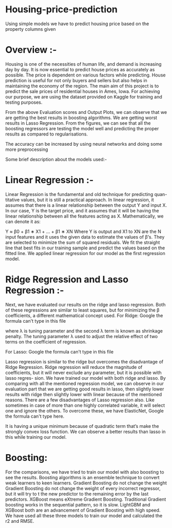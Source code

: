 # Housing-price-prediction
Using simple models we have to predict housing price based on the property columns given

# Overview :-
Housing is one of the necessities of human life, and demand is increasing day by day. It is now essential to predict house prices as accurately as possible. The price is dependent on various factors while predicting. House prediction is useful for not only buyers and sellers but also helps in maintaining the economy of the region. The main aim of this project is to predict the sale prices of residential houses in Ames, Iowa. For achieving our purpose, we are using the dataset provided on Kaggle for training and testing purposes.

From the above Evaluation scores and Output Plots, we can observe that we are getting the best results in boosting algorithms. We are getting worst results in Lasso Regression. From the figures, we can see that all the boosting regressors are testing the model well and predicting the proper results as compared to regularisations.

The accuracy can be increased by using neural networks and doing some more preprocessing

Some brief description about the models used:-

# Linear Regression :-
Linear Regression is the fundamental and old technique for predicting quan- titative values, but it is still a practical approach. In linear regression, it assumes that there is a linear relationship between the output Y and input
X. In our case, Y is the target price, and it assumes that it will be having the linear relationship between all the features acting as X. Mathematically, we can denote it as:

Y ≈ β0 + β1 ∗ X1 + ... + β1 ∗ XN
Where Y is output and X1 to XN are the N input features and it uses the given data to estimate the values of β’s. They are selected to minimize the sum of squared residuals. We fit the straight line that best fits in our training sample and predict the values based on the fitted line. We applied linear regression for our model as the first regression model.

# Ridge Regression and Lasso Regression :-
Next, we have evaluated our results on the ridge and lasso regression. Both of these regressions are similar to least squares, but for minimizing the β coefficients, a different mathematical concept used.
For Ridge:
  Google the formula can't type in this file

where λ is tuning parameter and the second λ term is known as shrinkage penalty. The tuning parameter λ used to adjust the relative effect of two terms on the coefficient of regression.

 
For Lasso:
   Google the formula can't type in this file
 
Lasso regression is similar to the ridge but overcomes the disadvantage of Ridge Regression. Ridge regression will reduce the magnitude of coefficients, but it will never exclude any parameter, but it is possible with lasso regres- sion. We have trained our model with both ridge and lasso. By comparing with all the mentioned regression model, we can observe in our evaluation part that we are getting good results in lasso, then slightly lower results with ridge then slightly lower with linear because of the mentioned reasons. There are a few disadvantages of Lasso regression also. Like sometimes in case of more than one highly correlated variable, it will select one and ignore the others. To overcome these, we have ElasticNet, Google the formula can't type here.

It is having a unique minimum because of quadratic term that’s make the strongly convex loss function. We can observe a better results than lasso in this while training our model.

# Boosting:
For the comparisons, we have tried to train our model with also boosting to see the results. Boosting algorithms is an ensemble technique to convert weak learners to keen learners. Gradient Boosting do not change the weight Gradient Boosting do not change the weight of every incorrect regressor, but it will try to t the new predictor to the remaining error by the last predictors. XGBoost means eXtreme Gradient Boosting. Traditional Gradient boosting works in the sequential pattern, so it is slow. LightGBM and XGBoost both are an advancement of Gradient Boosting with high speed. We have used all these three models to train our model and calculated the r2 and RMSE.

